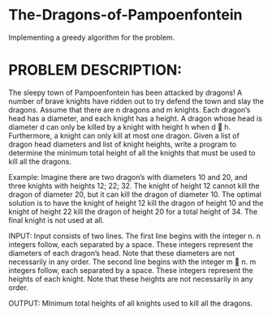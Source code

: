 # The-Dragons-of-Pampoenfontein
Implementing a greedy algorithm for the problem.

PROBLEM DESCRIPTION:
=========================================================================================================================================================================================
The sleepy town of Pampoenfontein has been attacked by dragons! A number of brave knights
have ridden out to try defend the town and slay the dragons. Assume that there are n dragons
and m knights. Each dragon’s head has a diameter, and each knight has a height. A dragon
whose head is diameter d can only be killed by a knight with height h when d  h. Furthermore,
a knight can only kill at most one dragon. Given a list of dragon head diameters and list of
knight heights, write a program to determine the minimum total height of all the knights that
must be used to kill all the dragons.

Example:
Imagine there are two dragon’s with diameters 10 and 20, and three knights with heights
12; 22; 32. The knight of height 12 cannot kill the dragon of diameter 20, but it can kill the
dragon of diameter 10. The optimal solution is to have the knight of height 12 kill the dragon
of height 10 and the knight of height 22 kill the dragon of height 20 for a total height of 34. The
final knight is not used at all.

INPUT:
Input consists of two lines. The first line begins with the integer n. n integers follow, each
separated by a space. These integers represent the diameters of each dragon’s head. Note
that these diameters are not necessarily in any order. The second line begins with the integer
m  n. m integers follow, each separated by a space. These integers represent the heights of
each knight. Note that these heights are not necessarily in any order.

OUTPUT:
MInimum total heights of all knights used to kill all the dragons.
